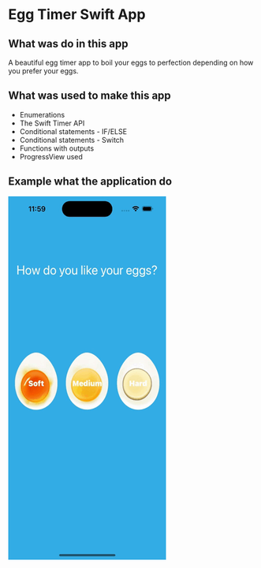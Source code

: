 # Egg Timer Swift App

## What was do in this app

A beautiful egg timer app to boil your eggs to perfection depending on how you prefer your eggs. 

## What was used to make this app

* Enumerations
* The Swift Timer API
* Conditional statements - IF/ELSE
* Conditional statements - Switch
* Functions with outputs
* ProgressView used

## Example what the application do

![Egg Timer app example of work.](Documentation/eggtimer_screenrecord.gif)
